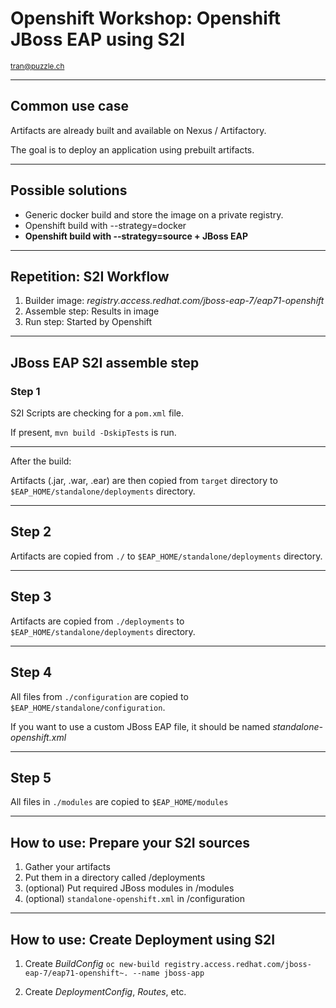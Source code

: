 # Openshift Workshop: Openshift JBoss EAP using S2I

<small>tran@puzzle.ch</small>

<!-- .slide: class="master01" -->

---

## Common use case

Artifacts are already built and available on Nexus / Artifactory.

The goal is to deploy an application using prebuilt artifacts.

---

## Possible solutions

* Generic docker build and store the image on a private registry.
* Openshift build with --strategy=docker
* **Openshift build with --strategy=source + JBoss EAP**

---

## Repetition: S2I Workflow

1. Builder image: *registry.access.redhat.com/jboss-eap-7/eap71-openshift*
2. Assemble step: Results in image
3. Run step: Started by Openshift

---

## JBoss EAP S2I assemble step

### Step 1

S2I Scripts are checking for a `pom.xml` file.

If present, `mvn build -DskipTests` is run.

----

After the build:

Artifacts (.jar, .war, .ear) are then copied from `target` directory to `$EAP_HOME/standalone/deployments` directory.

---

## Step 2

Artifacts are copied from `./` to `$EAP_HOME/standalone/deployments` directory.

---

## Step 3

Artifacts are copied from `./deployments` to `$EAP_HOME/standalone/deployments` directory.

---

## Step 4

All files from `./configuration` are copied to `$EAP_HOME/standalone/configuration`.

If you want to use a custom JBoss EAP file, it should be named *standalone-openshift.xml*

---

## Step 5

All files in `./modules` are copied to `$EAP_HOME/modules`

---

## How to use: Prepare your S2I sources

1. Gather your artifacts
2. Put them in a directory called /deployments
3. (optional) Put required JBoss modules in /modules
4. (optional) `standalone-openshift.xml` in /configuration

---

## How to use: Create Deployment using S2I

1. Create *BuildConfig*
`oc new-build registry.access.redhat.com/jboss-eap-7/eap71-openshift~. --name jboss-app`

2. Create *DeploymentConfig*, *Routes*, etc.

